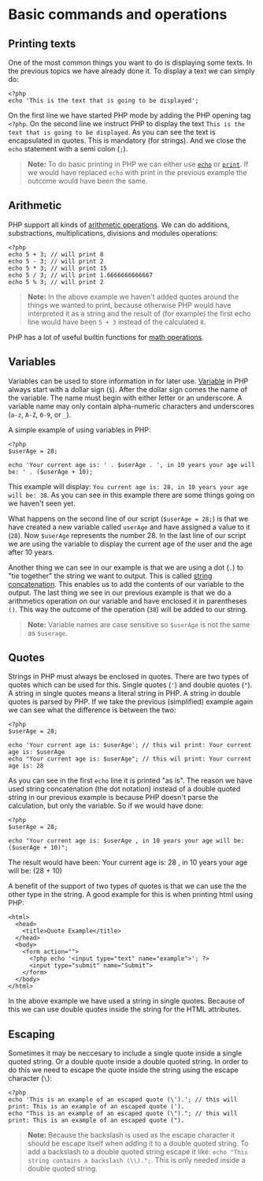 Basic commands and operations
=============================

Printing texts
--------------

One of the most common things you want to do is displaying some texts. In the previous topics we have already done it. To display a text we can simply do:

    <?php
    echo 'This is the text that is going to be displayed';

On the first line we have started PHP mode by adding the PHP opening tag `<?php`. On the second line we instruct PHP to display the text `This is the text that is going to be displayed`. As you can see the text is encapsulated in quotes. This is mandatory (for strings). And we close the `echo` statement with a semi colon (`;`).

> **Note:**
> To do basic printing in PHP we can either use [`echo`][echo] or [`print`][print]. If we would have replaced `echo` with print in the previous example the outcome would have been the same.

Arithmetic
----------

PHP support all kinds of [arithmetic operations][arithmetic]. We can do additions, substractions, multiplications, divisions and modules operations:

    <?php
    echo 5 + 3; // will print 8
    echo 5 - 3; // will print 2
    echo 5 * 3; // will print 15
    echo 5 / 3; // will print 1.6666666666667
    echo 5 % 3; // will print 2

> **Note:**
> In the above example we haven't added quotes around the things we wanted to print, because otherwise PHP would have interpreted it as a string and the result of (for example) the first echo line would have been `5 + 3` instead of the calculated `8`.

PHP has a lot of useful builtin functions for [math operations][math].

Variables
---------

Variables can be used to store information in for later use. [Variable][variables] in PHP always start with a dollar sign (`$`). After the dollar sign comes the name of the variable. The name must begin with either letter or an underscore. A variable name may only contain alpha-numeric characters and underscores (`a-z`, `A-Z`, `0-9`, or `_`).

A simple example of using variables in PHP:

    <?php
    $userAge = 28;

    echo 'Your current age is: ' . $userAge . ', in 10 years your age will be: ' . ($userAge + 10);

This example will display: `You current age is: 28, in 10 years your age will be: 38`. As you can see in this example there are some things going on we haven't seen yet.

What happens on the second line of our script (`$userAge = 28;`) is that we have created a new variable called `userAge` and have assigned a value to it (`28`). Now `$userAge` represents the number 28. In the last line of our script we are using the variable to display the current age of the user and the age after 10 years.

Another thing we can see in our example is that we are using a dot (`.`) to "tie together" the string we want to output. This is called [string concatenation][string-operators]. This enables us to add the contents of our variable to the output. The last thing we see in our previous example is that we do a arithmetics operation on our variable and have enclosed it in parentheses `()`. This way the outcome of the operation (`38`) will be added to our string.

> **Note:**
> Variable names are case sensitive so `$userAge` is not the same as `$userage`.

Quotes
------

Strings in PHP must always be enclosed in quotes. There are two types of quotes which can be used for this. Single quotes (`'`) and double quotes (`"`). A string in single quotes means a literal string in PHP. A string in double quotes is parsed by PHP. If we take the previous (simplified) example again we can see what the difference is between the two:

    <?php
    $userAge = 28;

    echo 'Your current age is: $userAge'; // this wil print: Your current age is: $userAge
    echo "Your current age is: $userAge"; // this wil print: Your current age is: 28

As you can see in the first `echo` line it is printed "as is". The reason we have used string concatenation (the dot notation) instead of a double quoted string in our previous example is because PHP doesn't parse the calculation, but only the variable. So if we would have done:

    <?php
    $userAge = 28;

    echo "Your current age is: $userAge , in 10 years your age will be: ($userAge + 10)";

The result would have been: Your current age is: 28 , in 10 years your age will be: (28 + 10)

A benefit of the support of two types of quotes is that we can use the the other type in the string. A good example for this is when printing html using PHP:

    <html>
      <head>
        <title>Quote Example</title>
      </head>
      <body>
        <form action="">
          <?php echo '<input type="text" name="example">'; ?>
          <input type="submit" name="Submit">
        </form>
      </body>
    </html>

In the above example we have used a string in single quotes. Because of this we can use double quotes inside the string for the HTML attributes.

Escaping
--------

Sometimes it may be neccesary to include a single quote inside a single quoted string. Or a double quote inside a double quoted string. In order to do this we need to escape the quote inside the string using the escape character (`\`):

    <?php
    echo 'This is an example of an escaped quote (\').'; // this will print: This is an example of an escaped quote (').
    echo "This is an example of an escaped quote (\")."; // this will print: This is an example of an escaped quote (").

> **Note:**
> Because the backslash is used as the escape character it should be escape itself when adding it to a double quoted string. To add a backslash to a double quoted string escape it like: `echo "This string contains a backslash (\\).";`. This is only needed inside a double quoted string.

[echo]:http://php.net/manual/en/function.echo.php
[print]:http://php.net/manual/en/function.print.php
[arithmetic]:http://php.net/manual/en/language.operators.arithmetic.php
[math]:http://www.php.net/manual/en/ref.math.php
[variables]:http://www.php.net/manual/en/language.variables.php
[string-operators]:http://php.net/manual/en/language.operators.string.php